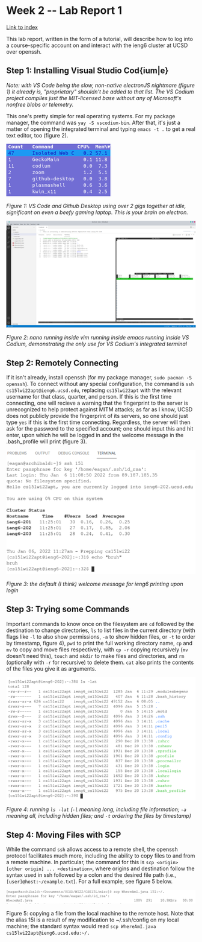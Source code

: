 # Week 2 -- Lab Report 1

[Link to index](./index.html)

This lab report, written in the form of a tutorial, will describe how to log into a course-specific account on and interact with the ieng6 cluster at UCSD over openssh.

## Step 1: Installing Visual Studio Cod{ium|e}

*Note: with VS Code being the slow, non-native electronJS nightmare (figure 1) it already is, "proprietary" shouldn't be added to that list. The VS Codium project compiles just the MIT-licensed base without any of Microsoft's nonfree blobs or telemetry.*

This one's pretty simple for real operating systems. For my package manager, the command was `yay -S vscodium-bin`. After that, it's just a matter of opening the integrated terminal and typing `emacs -t .` to get a real text editor, too (figure 2).

![Bruh](./resources.png)

*Figure 1: VS Code and Github Desktop using over 2 gigs together at idle, significant on even a beefy gaming laptop. This is your brain on electron.*

![Nested editors](./nested-editors.png)

*Figure 2: nano running inside vim running inside emacs running inside VS Codium, demonstrating the only use for VS Codium's integrated terminal*

## Step 2: Remotely Connecting

If it isn't already, install openssh (for my package manager, `sudo pacman -S openssh`). To connect without any special configuration, the command is `ssh cs15lwi22apt@ieng6.ucsd.edu`, replacing `cs15lwi22apt` with the relevant username for that class, quarter, and person. If this is the first time connecting, one will recieve a warning that the fingerprint to the server is unrecognized to help protect against MITM attacks; as far as I know, UCSD does not publicly provide the fingerprint of its servers, so one should just type `yes` if this is the first time connecting. Regardless, the server will then ask for the password to the specified account; one should input this and hit enter, upon which he will be logged in and the welcome message in the .bash_profile will print (figure 3).

![Logging in over ssh](./logging-in.png)

*Figure 3: the default (I think) welcome message for ieng6 printing upon login*

## Step 3: Trying some Commands

Important commands to know once on the filesystem are `cd` followed by the destination to change directories, `ls` to list files in the current directory (with flags like `-l` to also show permissions, `-a` to show hidden files, or `-t` to order by timestamp, figure 4), `pwd` to print the full working directory name, `cp` and `mv` to copy and move files respectively, with `cp -r` copying recursively (`mv` doesn't need this), `touch` and `mkdir` to make files and directories, and `rm` (optionally with `-r` for recursive) to delete them. `cat` also prints the contents of the files you give it as arguments. 

![ls -lat](./ls-lat.png)

*Figure 4: running `ls -lat` (`-l` meaning long, including file information; `-a` meaning all, including hidden files; and `-t` ordering the files by timestamp)*

## Step 4: Moving Files with SCP

While the command `ssh` allows access to a remote shell, the openssh protocol facilitates much more, including the ability to copy files to and from a remote machine. In particular, the command for this is `scp <origin> [other origin] ... <destination>`, where origins and destination follow the syntax used in ssh followed by a colon and the desired file path (i.e., `[user]@host:~/example.txt`). For a full example, see figure 5 below.

![scp](./scp.png)

Figure 5: copying a file from the local machine to the remote host. Note that the alias 15l is a result of my modification to ~/.ssh/config on my local machine; the standard syntax would read `scp WhereAmI.java cs15lwi22apt@ieng6.ucsd.edu:~/.`
